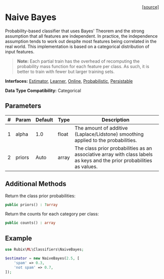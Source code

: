 <span style="float:right;"><a href="https://github.com/RubixML/RubixML/blob/master/src/Classifiers/NaiveBayes.php">[source]</a></span>

# Naive Bayes
Probability-based classifier that uses Bayes' Theorem and the strong assumption that all features are independent. In practice, the independence assumption tends to work out despite most features being correlated in the real world. This implementation is based on a categorical distribution of input features.

> **Note:** Each partial train has the overhead of recomputing the probability mass function for each feature per class. As such, it is better to train with fewer but larger training sets.

**Interfaces:** [Estimator](../estimator.md), [Learner](../learner.md), [Online](../online.md), [Probabilistic](../probabilistic.md), [Persistable](../persistable.md)

**Data Type Compatibility:** Categorical

## Parameters
| # | Param | Default | Type | Description |
|---|---|---|---|---|
| 1 | alpha | 1.0 | float | The amount of additive (Laplace/Lidstone) smoothing applied to the probabilities. |
| 2 | priors | Auto | array | The class prior probabilities as an associative array with class labels as keys and the prior probabilities as values. |

## Additional Methods
Return the class prior probabilities:
```php
public priors() : ?array
```

Return the counts for each category per class:
```php
public counts() : array
```

## Example
```php
use Rubix\ML\Classifiers\NaiveBayes;

$estimator = new NaiveBayes(2.5, [
	'spam' => 0.3,
	'not spam' => 0.7,
]);
```